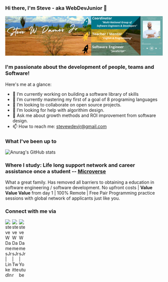 ### Hi there, I'm Steve - aka WebDevJunior 👋

<img src="./images/Github-banner.png" alt="banner that says Steve W Dames Jr - software engineer, Teacher / Mentor and Coordinator of Multi-national Group of Developers and Engineers`">

### I'm passionate about the development of people, teams and Software!

<!-- **steveWDamesJr/steveWDamesJr** is a ✨ _special_ ✨ repository because its `README.md` (this file) appears on your GitHub profile. -->

Here's me at a glance:

- 🔭 I’m currently working on building a software library of skills
- 🌱 I’m currently mastering my first of a goal of 8 programing languages
- 👯 I’m looking to collaborate on open source projects. 
- 🤔 I’m looking for help with algorithim design.
- 💬 Ask me about growth methods and ROI improvement from software design.
- 📫 How to reach me: stevewdevjr@gmail.com

### What I've been up to

![Anurag's GitHub stats](https://github-readme-stats.vercel.app/api?username=steveWDamesJr&show_icons=true&theme=radical&count_private=true)


### Where I study: Life long support network and career assistance once a student -- [Microverse](https://www.microverse.org/?grsf=qmokuo)
What a great family. Has removed all barriers to obtaining a education in software engineering / software development.
No upfront costs | **Value Value Value** from day 1 | 100% Remote | Free Pair Programming practice sessions with global network of applicants just like you. 

### Connect with me via 
     




[<img align="left" alt="steveWDamesJr | LinkedIn" width="22px" src="https://cdn.jsdelivr.net/npm/simple-icons@v3/icons/linkedin.svg" />][linkedin]


[<img align="left" alt="steveWDamesJr | Twitter" width="22px" src="https://cdn.jsdelivr.net/npm/simple-icons@v3/icons/twitter.svg" />][twitter]


[<img align="left" alt="steveWDamesJr | Youtube" width="22px" src="https://cdn.jsdelivr.net/npm/simple-icons@3.13.0/icons/youtube.svg" />][youtube]











[linkedin]: https://www.linkedin.com/in/steve-w-dames-jr/
[youtube]: https://www.youtube.com/user/stevedamesjr/featured
[vscode]: https://code.visualstudio.com/
[Twitter]: https://twitter.com/Steve88312331







